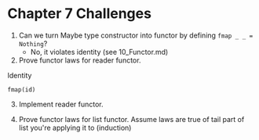 # Chapter 7 Challenges

1. Can we turn Maybe type constructor into functor by defining `fmap _ _ = Nothing`?
    * No, it violates identity (see 10_Functor.md)
2. Prove functor laws for reader functor.

Identity
```
fmap(id)
```
3. Implement reader functor.

4. Prove functor laws for list functor. Assume laws are true of tail part of list you're applying it to (induction)